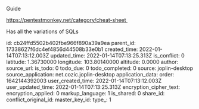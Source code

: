 Guide

https://pentestmonkey.net/category/cheat-sheet 

Has all the variations of SQLs

id: cb24ffd5502b402fbe966f890a39a9ea
parent_id: 17338627f6dc4ef4856d44508b33e0b1
created_time: 2022-01-14T07:13:12.003Z
updated_time: 2022-01-14T07:13:25.313Z
is_conflict: 0
latitude: 1.36730000
longitude: 103.80140000
altitude: 0.0000
author: 
source_url: 
is_todo: 0
todo_due: 0
todo_completed: 0
source: joplin-desktop
source_application: net.cozic.joplin-desktop
application_data: 
order: 1642144392003
user_created_time: 2022-01-14T07:13:12.003Z
user_updated_time: 2022-01-14T07:13:25.313Z
encryption_cipher_text: 
encryption_applied: 0
markup_language: 1
is_shared: 0
share_id: 
conflict_original_id: 
master_key_id: 
type_: 1